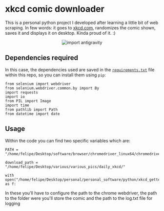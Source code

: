 # xkcd comic downloader

This is a personal python project I developed after learning a little bit of web scraping. In few words: it goes to [xkcd.com](https://www.xkcd.com/), randomizes the comic shown, saves it and displays it on desktop. Kinda proud of it. :)

<div align="center">
    <img alt="import antigravity" src="https://imgs.xkcd.com/comics/python.png">
</div>

## Dependencies required

In this case, the dependencies used are saved in the [`requirements.txt`](./requirements.txt) file within this repo, so you can install them using `pip`:

```
from selenium import webdriver
from selenium.webdriver.common.by import By
import requests
import io
from PIL import Image
import time
from pathlib import Path
from datetime import date
```

## Usage

Within the code you can find two specific variables which are:

```
PATH = "/home/felipe/Desktop/software/browser/chromedriver_linux64/chromedriver"

download_path = "/home/felipe/Desktop/various/various_pics/daily_xkcd/"

with open("/home/felipe/Desktop/personal/personal_software/python/xkcd_getter/log.txt","a") as f:
```

In these you'll have to configure the path to the chrome webdriver, the path to the folder were you'll store the comic and the path to the log.txt file for logging